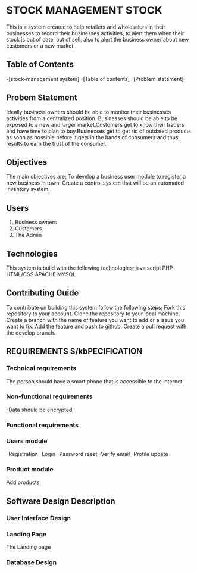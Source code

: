 # STOCK MANAGEMENT STOCK

This is a system created to help retailers and wholesalers in their businesses to record their businesses activities, to alert them when their stock is out of date, out of sell, also to alert the business owner about  new customers or a new market.

## Table of Contents

-[stock-management system]
-[Table of contents]
-[Problem statement]

## Probem Statement

Ideally business owners should be able to monitor their businesses activities from a centralized position.
Businesses should be able to be exposed to a new and larger market.Customers get to know  their traders and have time to plan to buy.Businesses get to get rid of outdated products as soon as possible before it gets in the hands of consumers and thus results to earn the trust of the consumer.

## Objectives

The main objectives are;
 To develop a business user module to register a new business in town.
Create a control system that will be an automated inventory system.

## Users

1. Business owners
2. Customers
3. The Admin

## Technologies

   This system is build with the following technologies;
java script
PHP
HTML/CSS
 APACHE
MYSQL

## Contributing Guide

To contribute on building this system follow the following steps;
Fork this repository to your account.
Clone the repository to your local machine.
Create a branch with the name of feature you want to add or a issue you want to fix.
 Add the feature and push to github.
Create a pull request with the develop branch.

## REQUIREMENTS S/kbPECIFICATION

### Technical requirements

The person should have a smart phone that is accessible to the internet.

### Non-functional requirements

-Data should be encrypted.

### Functional requirements

### Users module

-Registration
-Login
-Password reset
-Verify email
-Profile update

### Product module

Add products

## Software Design Description

### User Interface Design

### Landing Page

The Landing page 

### Database Design